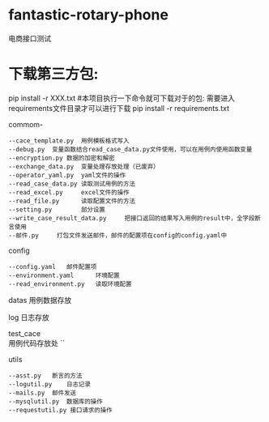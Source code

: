 # fantastic-rotary-phone
电商接口测试

# 下载第三方包:
 pip install -r XXX.txt
 #本项目执行一下命令就可下载对于的包: 需要进入requirements文件目录才可以进行下载
  pip install -r requirements.txt 
  
commom-

    --cace_template.py  用例模板格式写入
    --debug.py  变量函数结合read_case_data.py文件使用，可以在用例内使用函数变量
    --encryption.py 数据的加密和解密
    --exchange_data.py  变量处理存放处理（已废弃）
    --operator_yaml.py  yaml文件的操作
    --read_case_data.py 读取测试用例的方法
    --read_excel.py     excel文件的操作
    --read_file.py      读取配置文件的方法
    --setting.py        部分设置
    --write_case_result_data.py     把接口返回的结果写入用例的result中，全字段断言使用
    --邮件.py     打包文件发送邮件，邮件的配置项在config的config.yaml中
    
config

    --config.yaml   邮件配置项
    --environment.yaml      环境配置
    --read_environment.py   读取环境配置
    
datas
    用例数据存放
    
    
log
    日志存放
    
    
test_cace  
    用例代码存放处
    ``
    
    
utils

    --asst.py   断言的方法
    --logutil.py    日志记录
    --mails.py  邮件发送
    --mysqlutil.py  数据库的操作
    --requestutil.py 接口请求的操作